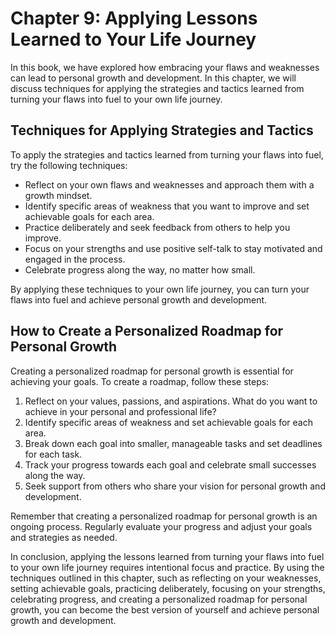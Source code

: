 Chapter 9: Applying Lessons Learned to Your Life Journey
========================================================

In this book, we have explored how embracing your flaws and weaknesses can lead to personal growth and development. In this chapter, we will discuss techniques for applying the strategies and tactics learned from turning your flaws into fuel to your own life journey.

Techniques for Applying Strategies and Tactics
----------------------------------------------

To apply the strategies and tactics learned from turning your flaws into fuel, try the following techniques:

* Reflect on your own flaws and weaknesses and approach them with a growth mindset.
* Identify specific areas of weakness that you want to improve and set achievable goals for each area.
* Practice deliberately and seek feedback from others to help you improve.
* Focus on your strengths and use positive self-talk to stay motivated and engaged in the process.
* Celebrate progress along the way, no matter how small.

By applying these techniques to your own life journey, you can turn your flaws into fuel and achieve personal growth and development.

How to Create a Personalized Roadmap for Personal Growth
--------------------------------------------------------

Creating a personalized roadmap for personal growth is essential for achieving your goals. To create a roadmap, follow these steps:

1. Reflect on your values, passions, and aspirations. What do you want to achieve in your personal and professional life?
2. Identify specific areas of weakness and set achievable goals for each area.
3. Break down each goal into smaller, manageable tasks and set deadlines for each task.
4. Track your progress towards each goal and celebrate small successes along the way.
5. Seek support from others who share your vision for personal growth and development.

Remember that creating a personalized roadmap for personal growth is an ongoing process. Regularly evaluate your progress and adjust your goals and strategies as needed.

In conclusion, applying the lessons learned from turning your flaws into fuel to your own life journey requires intentional focus and practice. By using the techniques outlined in this chapter, such as reflecting on your weaknesses, setting achievable goals, practicing deliberately, focusing on your strengths, celebrating progress, and creating a personalized roadmap for personal growth, you can become the best version of yourself and achieve personal growth and development.

